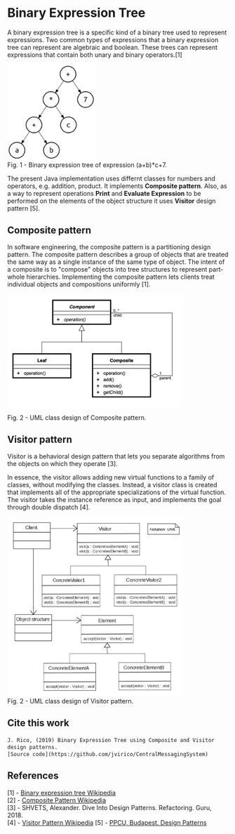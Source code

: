 # Binary Expression Tree
A binary expression tree is a specific kind of a binary tree used to represent expressions. Two common types of expressions that a binary expression tree can represent are algebraic and boolean. These trees can represent expressions that contain both unary and binary operators.[1]

<img src="./img/et.png" width="200">\
Fig. 1 - Binary expression tree of expression (a+b)*c+7.

The present Java implementation uses differnt classes for numbers and operators, e.g. addition, product. It implements **Composite pattern**. Also, as a way to represent operations **Print** and **Evaluate Expression** to be performed on the elements of the object structure  it uses **Visitor** design pattern [5].


## Composite pattern
In software engineering, the composite pattern is a partitioning design pattern. The composite pattern describes a group of objects that are treated the same way as a single instance of the same type of object. The intent of a composite is to "compose" objects into tree structures to represent part-whole hierarchies. Implementing the composite pattern lets clients treat individual objects and compositions uniformly [1].

<img src="./img/composite_uml.png" alt="drawing" width="400"/>

Fig. 2 - UML class design of Composite pattern.


## Visitor pattern
Visitor is a behavioral design pattern that lets you separate algorithms from the objects on which they operate [3].

In essence, the visitor allows adding new virtual functions to a family of classes, without modifying the classes. Instead, a visitor class is created that implements all of the appropriate specializations of the virtual function. The visitor takes the instance reference as input, and implements the goal through double dispatch [4].

<img src="./img/visitor_uml.png" width="400">\
Fig. 2 - UML class design of Visitor pattern.


## Cite this work
    J. Rico, (2019) Binary Expression Tree using Composite and Visitor design patterns. 
    [Source code](https://github.com/jvirico/CentralMessagingSystem)

## References
[1] - [Binary expression tree Wikipedia](https://en.wikipedia.org/wiki/Binary_expression_tree)\
[2] - [Composite Pattern Wikipedia](https://en.wikipedia.org/wiki/Composite_pattern)\
[3] - SHVETS, Alexander. Dive Into Design Patterns. Refactoring. Guru, 2018.
\
[4] - [Visitor Pattern Wikipedia](https://en.wikipedia.org/wiki/Visitor_pattern#:~:text=In%20object%2Doriented%20programming%20and,structures%20without%20modifying%20the%20structures.)
[5] - [PPCU, Budapest. Design Patterns](http://ipcv.eu/blog/course/programming-methodology/)